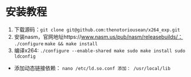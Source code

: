 # 安装教程
1. 下载源码：`git clone git@github.com:thenotoriousean/x264_exp.git`
2. 安装nasm，官网地址https://www.nasm.us/pub/nasm/releasebuilds/：
`./configure`
`make && make install`
3. 编译x264:
`
./configure --enable-shared
make
sudo make install
sudo ldconfig
`
- 添加动态链接依赖：
`
nano /etc/ld.so.conf
添加： /usr/local/lib
`
